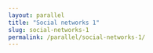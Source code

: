 ```yaml
---
layout: parallel
title: "Social networks 1"
slug: social-networks-1
permalink: /parallel/social-networks-1/
---
```


<!-- This session page will dynamically render data from _data/parallel.yml or individual ymls -->
